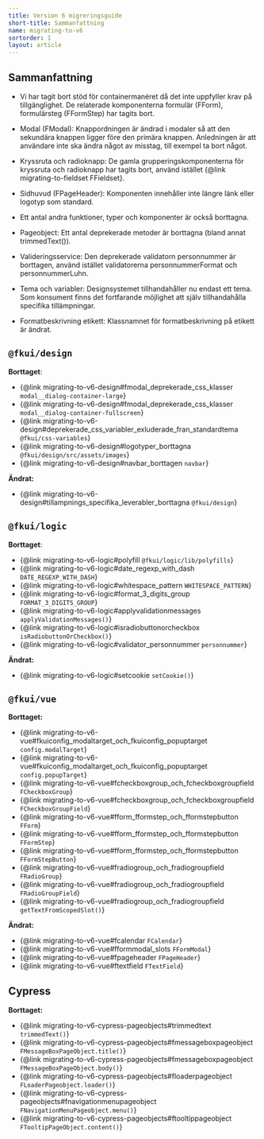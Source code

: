 ```yaml
---
title: Version 6 migreringsguide
short-title: Sammanfattning
name: migrating-to-v6
sortorder: 1
layout: article
---
```


## Sammanfattning

- Vi har tagit bort stöd för containermanéret då det inte uppfyller krav på tillgänglighet.
  De relaterade komponenterna formulär (FForm), formulärsteg (FFormStep) har tagits bort.

- Modal (FModal): Knappordningen är ändrad i modaler så att den sekundära knappen ligger före den primära knappen.
  Anledningen är att användare inte ska ändra något av misstag, till exempel ta bort något.

- Kryssruta och radioknapp: De gamla grupperingskomponenterna för kryssruta och radioknapp har tagits bort, använd istället {@link migrating-to-fieldset FFieldset}.

- Sidhuvud (FPageHeader): Komponenten innehåller inte längre länk eller logotyp som standard.

- Ett antal andra funktioner, typer och komponenter är också borttagna.

- Pageobject: Ett antal deprekerade metoder är borttagna (bland annat trimmedText()).

- Valideringsservice: Den deprekerade validatorn personnummer är borttagen, använd istället validatorerna personnummerFormat och personnummerLuhn.

- Tema och variabler: Designsystemet tillhandahåller nu endast ett tema.
  Som konsument finns det fortfarande möjlighet att själv tillhandahålla specifika tillämpningar.

- Formatbeskrivning etikett: Klassnamnet för formatbeskrivning på etikett är ändrat.

## `@fkui/design`

**Borttaget**:

- {@link migrating-to-v6-design#fmodal_deprekerade_css_klasser `modal__dialog-container-large`}
- {@link migrating-to-v6-design#fmodal_deprekerade_css_klasser `modal__dialog-container-fullscreen`}
- {@link migrating-to-v6-design#deprekerade_css_variabler_exluderade_fran_standardtema `@fkui/css-variables`}
- {@link migrating-to-v6-design#logotyper_borttagna `@fkui/design/src/assets/images`}
- {@link migrating-to-v6-design#navbar_borttagen `navbar`}

**Ändrat:**

- {@link migrating-to-v6-design#tillampnings_specifika_leverabler_borttagna `@fkui/design`}

## `@fkui/logic`

**Borttaget**:

- {@link migrating-to-v6-logic#polyfill `@fkui/logic/lib/polyfills`}
- {@link migrating-to-v6-logic#date_regexp_with_dash `DATE_REGEXP_WITH_DASH`}
- {@link migrating-to-v6-logic#whitespace_pattern `WHITESPACE_PATTERN`}
- {@link migrating-to-v6-logic#format_3_digits_group `FORMAT_3_DIGITS_GROUP`}
- {@link migrating-to-v6-logic#applyvalidationmessages `applyValidationMessages()`}
- {@link migrating-to-v6-logic#isradiobuttonorcheckbox `isRadiobuttonOrCheckbox()`}
- {@link migrating-to-v6-logic#validator_personnummer `personnummer`}

**Ändrat:**

- {@link migrating-to-v6-logic#setcookie `setCookie()`}

## `@fkui/vue`

**Borttaget:**

- {@link migrating-to-v6-vue#fkuiconfig_modaltarget_och_fkuiconfig_popuptarget `config.modalTarget`}
- {@link migrating-to-v6-vue#fkuiconfig_modaltarget_och_fkuiconfig_popuptarget `config.popupTarget`}
- {@link migrating-to-v6-vue#fcheckboxgroup_och_fcheckboxgroupfield `FCheckboxGroup`}
- {@link migrating-to-v6-vue#fcheckboxgroup_och_fcheckboxgroupfield `FCheckboxGroupField`}
- {@link migrating-to-v6-vue#fform_fformstep_och_fformstepbutton `FForm`}
- {@link migrating-to-v6-vue#fform_fformstep_och_fformstepbutton `FFormStep`}
- {@link migrating-to-v6-vue#fform_fformstep_och_fformstepbutton `FFormStepButton`}
- {@link migrating-to-v6-vue#fradiogroup_och_fradiogroupfield `FRadioGroup`}
- {@link migrating-to-v6-vue#fradiogroup_och_fradiogroupfield `FRadioGroupField`}
- {@link migrating-to-v6-vue#fradiogroup_och_fradiogroupfield `getTextFromScopedSlot()`}

**Ändrat:**

- {@link migrating-to-v6-vue#fcalendar `FCalendar`}
- {@link migrating-to-v6-vue#fformmodal_slots `FFormModal`}
- {@link migrating-to-v6-vue#fpageheader `FPageHeader`}
- {@link migrating-to-v6-vue#ftextfield `FTextField`}

## Cypress

**Borttaget:**

- {@link migrating-to-v6-cypress-pageobjects#trimmedtext `trimmedText()`}
- {@link migrating-to-v6-cypress-pageobjects#fmessageboxpageobject `FMessageBoxPageObject.title()`}
- {@link migrating-to-v6-cypress-pageobjects#fmessageboxpageobject `FMessageBoxPageObject.body()`}
- {@link migrating-to-v6-cypress-pageobjects#floaderpageobject `FLoaderPageobject.loader()`}
- {@link migrating-to-v6-cypress-pageobjects#fnavigationmenupageobject `FNavigationMenuPageobject.menu()`}
- {@link migrating-to-v6-cypress-pageobjects#ftooltippageobject `FTooltipPageObject.content()`}

